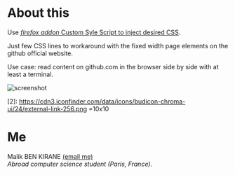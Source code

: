 # About this

Use [_firefox addon_ Custom Syle Script to inject desired CSS][1]. 

Just few CSS lines to workaround with the fixed width page elements on the
github official website.

Use case: read content on github.com in the browser side by side with at least a terminal.

![screenshot](https://imgur.com/QMnxaU4)

[1]: https://addons.mozilla.org/en-US/firefox/addon/custom-style-script/?src=search
[2]: https://cdn3.iconfinder.com/data/icons/budicon-chroma-ui/24/external-link-256.png =10x10

# Me

Malik BEN KIRANE
[(email me)](mailto:feeder.malikbenkirane@gmail.com)
<br>_Abroad computer science student (Paris, France)._
